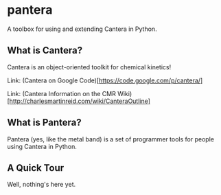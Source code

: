 pantera
=======

A toolbox for using and extending Cantera in Python.

## What is Cantera?

Cantera is an object-oriented toolkit for chemical kinetics! 

Link: (Cantera on Google Code)[https://code.google.com/p/cantera/]

Link: (Cantera Information on the CMR Wiki)[http://charlesmartinreid.com/wiki/CanteraOutline] 

## What is Pantera?

Pantera (yes, like the metal band) is a set of programmer tools 
for people using Cantera in Python.

## A Quick Tour

Well, nothing's here yet.

